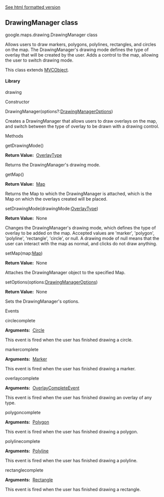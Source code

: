 [See html formatted version](https://huasofoundries.github.io/google-maps-documentation/DrawingManager.html)


DrawingManager class
--------------------

google.maps.drawing.DrawingManager class

Allows users to draw markers, polygons, polylines, rectangles, and circles on the map. The DrawingManager's drawing mode defines the type of overlay that will be created by the user. Adds a control to the map, allowing the user to switch drawing mode.

This class extends [MVCObject](https://github.com/amenadiel/google-maps-documentation/blob/master/docs/MVCObject.md).

#### Library

drawing

Constructor

DrawingManager(options?:[DrawingManagerOptions](https://github.com/amenadiel/google-maps-documentation/blob/master/docs/DrawingManagerOptions.md))

Creates a DrawingManager that allows users to draw overlays on the map, and switch between the type of overlay to be drawn with a drawing control.

Methods

getDrawingMode()

**Return Value:**  [OverlayType](https://github.com/amenadiel/google-maps-documentation/blob/master/docs/OverlayType.md)

Returns the DrawingManager's drawing mode.

getMap()

**Return Value:**  [Map](https://github.com/amenadiel/google-maps-documentation/blob/master/docs/Map.md)

Returns the Map to which the DrawingManager is attached, which is the Map on which the overlays created will be placed.

setDrawingMode(drawingMode:[OverlayType](https://github.com/amenadiel/google-maps-documentation/blob/master/docs/OverlayType.md))

**Return Value:**  None

Changes the DrawingManager's drawing mode, which defines the type of overlay to be added on the map. Accepted values are 'marker', 'polygon', 'polyline', 'rectangle', 'circle', or null. A drawing mode of null means that the user can interact with the map as normal, and clicks do not draw anything.

setMap(map:[Map](https://github.com/amenadiel/google-maps-documentation/blob/master/docs/Map.md))

**Return Value:**  None

Attaches the DrawingManager object to the specified Map.

setOptions(options:[DrawingManagerOptions](https://github.com/amenadiel/google-maps-documentation/blob/master/docs/DrawingManagerOptions.md))

**Return Value:**  None

Sets the DrawingManager's options.

Events

circlecomplete

**Arguments:**  [Circle](https://github.com/amenadiel/google-maps-documentation/blob/master/docs/Circle.md)

This event is fired when the user has finished drawing a circle.

markercomplete

**Arguments:**  [Marker](https://github.com/amenadiel/google-maps-documentation/blob/master/docs/Marker.md)

This event is fired when the user has finished drawing a marker.

overlaycomplete

**Arguments:**  [OverlayCompleteEvent](https://github.com/amenadiel/google-maps-documentation/blob/master/docs/OverlayCompleteEvent.md)

This event is fired when the user has finished drawing an overlay of any type.

polygoncomplete

**Arguments:**  [Polygon](https://github.com/amenadiel/google-maps-documentation/blob/master/docs/Polygon.md)

This event is fired when the user has finished drawing a polygon.

polylinecomplete

**Arguments:**  [Polyline](https://github.com/amenadiel/google-maps-documentation/blob/master/docs/Polyline.md)

This event is fired when the user has finished drawing a polyline.

rectanglecomplete

**Arguments:**  [Rectangle](https://github.com/amenadiel/google-maps-documentation/blob/master/docs/Rectangle.md)

This event is fired when the user has finished drawing a rectangle.